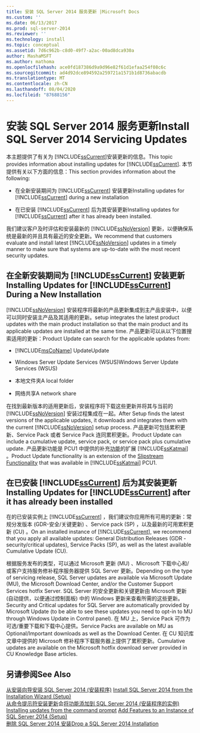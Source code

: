 ```yaml
---
title: 安装 SQL Server 2014 服务更新 |Microsoft Docs
ms.custom: ''
ms.date: 06/13/2017
ms.prod: sql-server-2014
ms.reviewer: ''
ms.technology: install
ms.topic: conceptual
ms.assetid: 7d6c962b-c8d0-49f7-a2ac-00ad8dca930a
author: MashaMSFT
ms.author: mathoma
ms.openlocfilehash: ace0fd187386d9a9d96e82f61d1efaa254f08c6c
ms.sourcegitcommit: ad4d92dce894592a259721a1571b1d8736abacdb
ms.translationtype: MT
ms.contentlocale: zh-CN
ms.lasthandoff: 08/04/2020
ms.locfileid: "87688156"
---
```

# <a name="install-sql-server-2014-servicing-updates"></a><span data-ttu-id="94bfd-102">安装 SQL Server 2014 服务更新</span><span class="sxs-lookup"><span data-stu-id="94bfd-102">Install SQL Server 2014 Servicing Updates</span></span>
  <span data-ttu-id="94bfd-103">本主题提供了有关为 [!INCLUDE[ssCurrent](../../includes/sscurrent-md.md)]安装更新的信息。</span><span class="sxs-lookup"><span data-stu-id="94bfd-103">This topic provides information about installing updates for [!INCLUDE[ssCurrent](../../includes/sscurrent-md.md)].</span></span> <span data-ttu-id="94bfd-104">本节提供有关以下方面的信息：</span><span class="sxs-lookup"><span data-stu-id="94bfd-104">This section provides information about the following:</span></span>  
  
-   <span data-ttu-id="94bfd-105">在全新安装期间为 [!INCLUDE[ssCurrent](../../includes/sscurrent-md.md)] 安装更新</span><span class="sxs-lookup"><span data-stu-id="94bfd-105">Installing updates for [!INCLUDE[ssCurrent](../../includes/sscurrent-md.md)] during a new installation</span></span>  
  
-   <span data-ttu-id="94bfd-106">在已安装 [!INCLUDE[ssCurrent](../../includes/sscurrent-md.md)] 后为其安装更新</span><span class="sxs-lookup"><span data-stu-id="94bfd-106">Installing updates for [!INCLUDE[ssCurrent](../../includes/sscurrent-md.md)] after it has already been installed.</span></span>  
  
 <span data-ttu-id="94bfd-107">我们建议客户及时评估和安装最新的 [!INCLUDE[ssNoVersion](../../includes/ssnoversion-md.md)] 更新，以便确保系统是最新的并且具有最近的安全更新。</span><span class="sxs-lookup"><span data-stu-id="94bfd-107">We recommend that customers evaluate and install latest [!INCLUDE[ssNoVersion](../../includes/ssnoversion-md.md)] updates in a timely manner to make sure that systems are up-to-date with the most recent security updates.</span></span>  
  
## <a name="installing-updates-for-sscurrent-during-a-new-installation"></a><span data-ttu-id="94bfd-108">在全新安装期间为 [!INCLUDE[ssCurrent](../../includes/sscurrent-md.md)] 安装更新</span><span class="sxs-lookup"><span data-stu-id="94bfd-108">Installing Updates for [!INCLUDE[ssCurrent](../../includes/sscurrent-md.md)] During a New Installation</span></span>  
 [!INCLUDE[ssNoVersion](../../includes/ssnoversion-md.md)] <span data-ttu-id="94bfd-109">安装程序将最新的产品更新集成到主产品安装中，以便可以同时安装主产品及其适用的更新。</span><span class="sxs-lookup"><span data-stu-id="94bfd-109">setup integrates the latest product updates with the main product installation so that the main product and its applicable updates are installed at the same time.</span></span> <span data-ttu-id="94bfd-110">产品更新可以从以下位置搜索适用的更新：</span><span class="sxs-lookup"><span data-stu-id="94bfd-110">Product Update can search for the applicable updates from:</span></span>  
  
-   [!INCLUDE[msCoName](../../includes/msconame-md.md)] <span data-ttu-id="94bfd-111">Update</span><span class="sxs-lookup"><span data-stu-id="94bfd-111">Update</span></span>  
  
-   <span data-ttu-id="94bfd-112">Windows Server Update Services (WSUS)</span><span class="sxs-lookup"><span data-stu-id="94bfd-112">Windows Server Update Services (WSUS)</span></span>  
  
-   <span data-ttu-id="94bfd-113">本地文件夹</span><span class="sxs-lookup"><span data-stu-id="94bfd-113">A local folder</span></span>  
  
-   <span data-ttu-id="94bfd-114">网络共享</span><span class="sxs-lookup"><span data-stu-id="94bfd-114">A network share</span></span>  
  
 <span data-ttu-id="94bfd-115">在找到最新版本的适用更新后，安装程序将下载这些更新并将其与当前的 [!INCLUDE[ssNoVersion](../../includes/ssnoversion-md.md)] 安装过程集成在一起。</span><span class="sxs-lookup"><span data-stu-id="94bfd-115">After Setup finds the latest versions of the applicable updates, it downloads and integrates them with the current [!INCLUDE[ssNoVersion](../../includes/ssnoversion-md.md)] setup process.</span></span> <span data-ttu-id="94bfd-116">产品更新可包括累积更新、Service Pack 或者 Service Pack 连同累积更新。</span><span class="sxs-lookup"><span data-stu-id="94bfd-116">Product Update can include a cumulative update, service pack, or service pack plus cumulative update.</span></span> <span data-ttu-id="94bfd-117">产品更新功能是 PCU1 中提供的补充[功能](https://go.microsoft.com/fwlink/?LinkId=219945)的扩展 [!INCLUDE[ssKatmai](../../includes/sskatmai-md.md)] 。</span><span class="sxs-lookup"><span data-stu-id="94bfd-117">Product Update functionality is an extension of the [Slipstream Functionality](https://go.microsoft.com/fwlink/?LinkId=219945) that was available in [!INCLUDE[ssKatmai](../../includes/sskatmai-md.md)] PCU1.</span></span>  
  
## <a name="installing-updates-for-sscurrent-after-it-has-already-been-installed"></a><span data-ttu-id="94bfd-118">在已安装 [!INCLUDE[ssCurrent](../../includes/sscurrent-md.md)] 后为其安装更新</span><span class="sxs-lookup"><span data-stu-id="94bfd-118">Installing Updates for [!INCLUDE[ssCurrent](../../includes/sscurrent-md.md)] after it has already been installed</span></span>  
 <span data-ttu-id="94bfd-119">在的已安装实例上 [!INCLUDE[ssCurrent](../../includes/sscurrent-md.md)] ，我们建议你应用所有可用的更新：常规分发版本 (GDR-安全/关键更新) 、Service pack (SP) ，以及最新的可用累积更新 (CU) 。</span><span class="sxs-lookup"><span data-stu-id="94bfd-119">On an installed instance of [!INCLUDE[ssCurrent](../../includes/sscurrent-md.md)], we recommend that you apply all available updates: General Distribution Releases (GDR - security/critical updates), Service Packs (SP), as well as the latest available Cumulative Update (CU).</span></span>  
  
 <span data-ttu-id="94bfd-120">根据服务发布的类型，可以通过 Microsoft 更新 (MU) 、Microsoft 下载中心和/或客户支持服务修补程序服务器提供 SQL Server 更新。</span><span class="sxs-lookup"><span data-stu-id="94bfd-120">Depending on the type of servicing release, SQL Server updates are available via Microsoft Update (MU), the Microsoft Download Center, and/or the Customer Support Services hotfix Server.</span></span> <span data-ttu-id="94bfd-121">SQL Server 的安全更新和关键更新由 Microsoft 更新 (自动提供，以便通过控制面板) 中的 Windows 更新来查看所需的这些更新。</span><span class="sxs-lookup"><span data-stu-id="94bfd-121">Security and Critical updates for SQL Server are automatically provided by Microsoft Update (to be able to see these updates you need to opt-in to MU through Windows Update in Control panel).</span></span> <span data-ttu-id="94bfd-122">在 MU 上，Service Pack 可作为可选/重要下载和下载中心提供。</span><span class="sxs-lookup"><span data-stu-id="94bfd-122">Service Packs are available on MU as Optional/Important downloads as well as the Download Center.</span></span> <span data-ttu-id="94bfd-123">在 CU 知识库文章中提供的 Microsoft 修补程序下载服务器上提供了累积更新。</span><span class="sxs-lookup"><span data-stu-id="94bfd-123">Cumulative updates are available on the Microsoft hotfix download server provided in CU Knowledge Base articles.</span></span>  
  
## <a name="see-also"></a><span data-ttu-id="94bfd-124">另请参阅</span><span class="sxs-lookup"><span data-stu-id="94bfd-124">See Also</span></span>  
 <span data-ttu-id="94bfd-125">[从安装向导安装 SQL Server 2014 &#40;安装程序&#41;](install-sql-server-from-the-installation-wizard-setup.md) </span><span class="sxs-lookup"><span data-stu-id="94bfd-125">[Install SQL Server 2014 from the Installation Wizard &#40;Setup&#41;](install-sql-server-from-the-installation-wizard-setup.md) </span></span>  
 <span data-ttu-id="94bfd-126">[从命令提示符安装更新](installing-updates-from-the-command-prompt.md)会[将功能添加到 SQL Server 2014 &#40;安装程序的实例&#41;](add-features-to-an-instance-of-sql-server-setup.md) </span><span class="sxs-lookup"><span data-stu-id="94bfd-126">[Installing updates from the command prompt](installing-updates-from-the-command-prompt.md) [Add Features to an Instance of SQL Server 2014 &#40;Setup&#41;](add-features-to-an-instance-of-sql-server-setup.md) </span></span>  
 [<span data-ttu-id="94bfd-127">删除 SQL Server 2014 安装</span><span class="sxs-lookup"><span data-stu-id="94bfd-127">Drop a SQL Server 2014 Installation</span></span>](repair-a-failed-sql-server-installation.md)  
  
  
